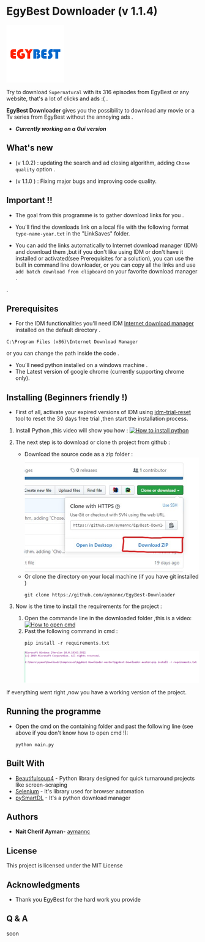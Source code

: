 # EgyBest Downloader (v 1.1.4)

![EgyBest logo](img/logo.png)

Try to download `Supernatural` with its 316 episodes from EgyBest or any website, that's a lot of clicks and ads :( .

**EgyBest Downloader** gives you the possibility to download any movie or a Tv series from 
EgyBest without the annoying ads .
* ***Currently working on a Gui version*** 
## What's new 
* (v 1.0.2) : updating the search and ad closing algorithm, adding `Chose quality` option . 

* (v 1.1.0 ) : Fixing major bugs and improving code quality.
## Important !!
* The goal from this programme is to gather download links for you .
* You'll find the downloads link on a local file with the following format `type-name-year.txt`  in the "LinkSaves" folder.

* You can add the links automatically to Internet download manager (IDM) and download them ,but if you don't like using 
IDM or don't have it installed or activated(see Prerequisites for a solution),
you can use the built in command line downloader, or you can copy all the links and use `add batch download from clipboard` 
on your favorite download manager .

.
## Prerequisites

* For the IDM functionalities you'll need IDM [Internet download manager](https://www.internetdownloadmanager.com/download.html)
 installed on the default directory .
```
C:\Program Files (x86)\Internet Download Manager
 ```
 or you can change the path inside the code .

* You'll need python installed on a windows machine .
* The Latest version of google chrome (currently supporting chrome only).

## Installing (Beginners friendly !)

* First of all, activate your expired versions of IDM using [idm-trial-reset](https://github.com/J2TeaM/idm-trial-reset/releases/tag/v1.0.0) tool to reset the 30 days free trial ,then start the installation process.

1. Install Python ,this video will show you how :
[![How to install python](http://img.youtube.com/vi/4Rx_JRkwAjY/0.jpg)](https://www.youtube-nocookie.com/embed/4Rx_JRkwAjY?start=0&end=249 "How to install python")

1. The next step is to download or clone th project from github :
    * Download the source code as a zip folder :
        ![Download Screen](img/download_screen.jpg)
    *  Or clone the directory on your local machine (if you have git installed )
        ```
        git clone https://github.com/aymannc/EgyBest-Downloader
         ```
1. Now is the time to install the requirements for the project :
    1. Open the commande line in the downloaded folder ,this is a video:
        [![How to open cmd](http://img.youtube.com/vi/bgSSJQolR0E/0.jpg)](https://www.youtube-nocookie.com/embed/bgSSJQolR0E "How to open cmd")
    1. Past the following command in cmd :
        ```
        pip install -r requirements.txt
        ```
       ![Cmd Screen](img/cmd_screen.png)
       
If everything went right ,now you have a working version of the project.
## Running the programme
* Open the cmd on the containing folder and past the following line (see above if you don't know how to open cmd !):
    ```
    python main.py
    ```
## Built With

* [Beautifulsoup4](https://www.crummy.com/software/BeautifulSoup/) - Python library designed for quick turnaround projects like screen-scraping
* [Selenium](https://selenium.dev/) - It's library used for browser automation
* [pySmartDL](https://github.com/iTaybb/pySmartDL) - It's a python download manager

## Authors

* **Nait Cherif Ayman**- [aymannc](https://github.com/aymannc)

## License

This project is licensed under the MIT License 

## Acknowledgments

* Thank you EgyBest for the hard work you provide

## Q & A

soon
